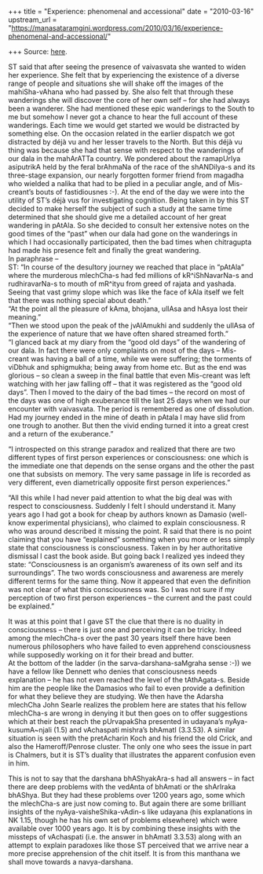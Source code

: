 +++
title = "Experience: phenomenal and accessional"
date = "2010-03-16"
upstream_url = "https://manasataramgini.wordpress.com/2010/03/16/experience-phenomenal-and-accessional/"

+++
Source: [here](https://manasataramgini.wordpress.com/2010/03/16/experience-phenomenal-and-accessional/).

ST said that after seeing the presence of vaivasvata she wanted to widen her experience. She felt that by experiencing the existence of a diverse range of people and situations she will shake off the images of the mahiSha-vAhana who had passed by. She also felt that through these wanderings she will discover the core of her own self – for she had always been a wanderer. She had mentioned these epic wanderings to the South to me but somehow I never got a chance to hear the full account of these wanderings. Each time we would get started we would be distracted by something else. On the occasion related in the earlier dispatch we got distracted by déjà vu and her lesser travels to the North. But this déjà vu thing was because she had that sense with respect to the wanderings of our dala in the mahArATTa country. We pondered about the ramapUrIya asiputrikA held by the feral brAhmaNa of the race of the shANDilya-s and its three-stage expansion, our nearly forgotten former friend from magadha who wielded a nalika that had to be plied in a peculiar angle, and of Mis-creant’s bouts of fastidiousnes :-). At the end of the day we were into the utility of ST’s déjà vus for investigating cognition. Being taken in by this ST decided to make herself the subject of such a study at the same time determined that she should give me a detailed account of her great wandering in pAtAla. So she decided to consult her extensive notes on the good times of the “past” when our dala had gone on the wanderings in which I had occasionally participated, then the bad times when chitragupta had made his presence felt and finally the great wandering.  
In paraphrase –  
ST: “In course of the desultory journey we reached that place in “pAtAla” where the murderous mlechCha-s had fed millions of kR^iShNavarNa-s and rudhiravarNa-s to mouth of mR^ityu from greed of rajata and yashada. Seeing that vast grimy slope which was like the face of kAla itself we felt that there was nothing special about death.”  
“At the point all the pleasure of kAma, bhojana, ullAsa and hAsya lost their meaning.”  
“Then we stood upon the peak of the jvAlAmukhi and suddenly the ullAsa of the experience of nature that we have often shared streamed forth.”  
“I glanced back at my diary from the “good old days” of the wandering of our dala. In fact there were only complaints on most of the days – Mis-creant was having a ball of a time, while we were suffering; the torments of viDbhuk and sphigmukha; being away from home etc. But as the end was glorious – so clean a sweep in the final battle that even Mis-creant was left watching with her jaw falling off – that it was registered as the “good old days”. Then I moved to the dairy of the bad times – the record on most of the days was one of high exuberance till the last 25 days when we had our encounter with vaivasvata. The period is remembered as one of dissolution. Had my journey ended in the mine of death in pAtala I may have slid from one trough to another. But then the vivid ending turned it into a great crest and a return of the exuberance.”

“I introspected on this strange paradox and realized that there are two different types of first person experiences or consciousness: one which is the immediate one that depends on the sense organs and the other the past one that subsists on memory. The very same passage in life is recorded as very different, even diametrically opposite first person experiences.”

“All this while I had never paid attention to what the big deal was with respect to consciousness. Suddenly I felt I should understand it. Many years ago I had got a book for cheap by authors known as Damasio
(well-know experimental physicians), who claimed to explain
consciousness. R who was around described it missing the point. R said that there is no point claiming that you have “explained” something when you more or less simply state that consciousness is consciousness. Taken in by her authoritative dismissal I cast the book aside. But going back I realized yes indeed they state: “Consciousness is an organism’s awareness of its own self and its surroundings”. The two words consciousness and awareness are merely different terms for the same thing. Now it appeared that even the definition was not clear of what this consciousness was. So I was not sure if my perception of two first person experiences – the current and the past could be explained.”

It was at this point that I gave ST the clue that there is no duality in consciousness – there is just one and perceiving it can be tricky. Indeed among the mlechCha-s over the past 30 years itself there have been numerous philosophers who have failed to even apprehend consciousness while supposedly working on it for their bread and butter.  
At the bottom of the ladder (in the sarva-darshana-saMgraha sense :-)) we have a fellow like Dennett who denies that consciousness needs explanation – he has not even reached the level of the tAthAgata-s. Beside him are the people like the Damasios who fail to even provide a definition for what they believe they are studying. We then have the Adarsha mlechCha John Searle realizes the problem here are states that his fellow mlechCha-s are wrong in denying it but then goes on to offer suggestions which at their best reach the pUrvapakSha presented in udayana’s nyAya-kusumA\~njali (1.5) and vAchaspati mishra’s bhAmatI
(3.3.53). A similar situation is seen with the pretAcharin Koch and his
friend the old Crick, and also the Hameroff/Penrose cluster. The only one who sees the issue in part is Chalmers, but it is ST’s duality that illustrates the apparent confusion even in him.

This is not to say that the darshana bhAShyakAra-s had all answers – in fact there are deep problems with the vedAnta of bhAmati or the shArIraka bhAShya. But they had these problems over 1200 years ago, some which the mlechCha-s are just now coming to. But again there are some brilliant insights of the nyAya-vaisheShika-vAdin-s like udayana (his explanations in NK 1.15, though he has his own set of problems elsewhere) which were available over 1000 years ago. It is by combining these insights with the missteps of vAchaspati (i.e. the answer in bhAmatI 3.3.53) along with an attempt to explain paradoxes like those ST perceived that we arrive near a more precise apprehension of the chit itself. It is from this manthana we shall move towards a navya-darshana.

